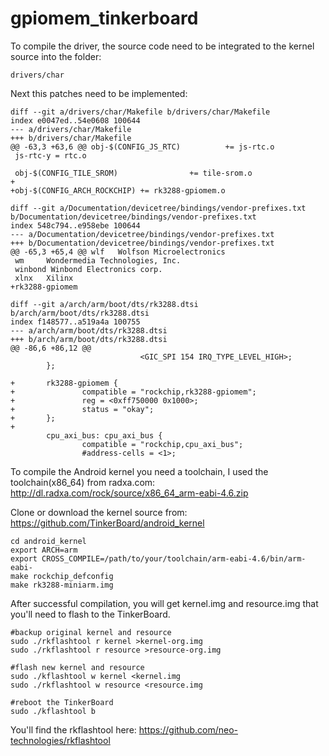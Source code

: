 # gpiomem_tinkerboard

To compile the driver, the source code need to be integrated to the kernel source into the folder:

```
drivers/char
```
Next this patches need to be implemented:
```
diff --git a/drivers/char/Makefile b/drivers/char/Makefile
index e0047ed..54e0608 100644
--- a/drivers/char/Makefile
+++ b/drivers/char/Makefile
@@ -63,3 +63,6 @@ obj-$(CONFIG_JS_RTC)          += js-rtc.o
 js-rtc-y = rtc.o
 
 obj-$(CONFIG_TILE_SROM)                += tile-srom.o
+
+obj-$(CONFIG_ARCH_ROCKCHIP) += rk3288-gpiomem.o

diff --git a/Documentation/devicetree/bindings/vendor-prefixes.txt b/Documentation/devicetree/bindings/vendor-prefixes.txt
index 548c794..e958ebe 100644
--- a/Documentation/devicetree/bindings/vendor-prefixes.txt
+++ b/Documentation/devicetree/bindings/vendor-prefixes.txt
@@ -65,3 +65,4 @@ wlf   Wolfson Microelectronics
 wm     Wondermedia Technologies, Inc.
 winbond Winbond Electronics corp.
 xlnx   Xilinx
+rk3288-gpiomem

diff --git a/arch/arm/boot/dts/rk3288.dtsi b/arch/arm/boot/dts/rk3288.dtsi
index f148577..a519a4a 100755
--- a/arch/arm/boot/dts/rk3288.dtsi
+++ b/arch/arm/boot/dts/rk3288.dtsi
@@ -86,6 +86,12 @@
                             <GIC_SPI 154 IRQ_TYPE_LEVEL_HIGH>;
        };
 
+       rk3288-gpiomem {
+               compatible = "rockchip,rk3288-gpiomem";
+               reg = <0xff750000 0x1000>;
+               status = "okay";
+       };
+
        cpu_axi_bus: cpu_axi_bus {
                compatible = "rockchip,cpu_axi_bus";
                #address-cells = <1>;
```

To compile the Android kernel you need a toolchain, I used the toolchain(x86_64) from radxa.com: http://dl.radxa.com/rock/source/x86_64_arm-eabi-4.6.zip

Clone or download the kernel source from: https://github.com/TinkerBoard/android_kernel

```
cd android_kernel
export ARCH=arm
export CROSS_COMPILE=/path/to/your/toolchain/arm-eabi-4.6/bin/arm-eabi-
make rockchip_defconfig
make rk3288-miniarm.img
```

After successful compilation, you will get kernel.img and resource.img that you'll need to flash to the TinkerBoard.

```
#backup original kernel and resource
sudo ./rkflashtool r kernel >kernel-org.img
sudo ./rkflashtool r resource >resource-org.img

#flash new kernel and resource
sudo ./kflashtool w kernel <kernel.img
sudo ./rkflashtool w resource <resource.img

#reboot the TinkerBoard
sudo ./kflashtool b
```

You'll find the rkflashtool here: https://github.com/neo-technologies/rkflashtool
